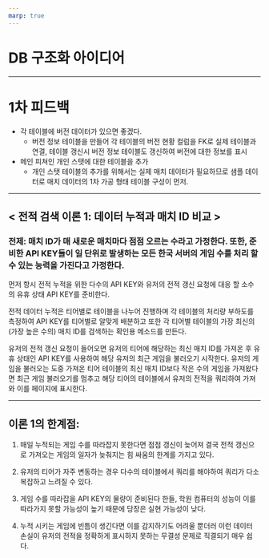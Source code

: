 ```yaml
---
marp: true
---
```


# DB 구조화 아이디어

---

# 1차 피드백

* 각 테이블에 버전 데이터가 있으면 좋겠다.
    + 버전 정보 테이블을 만들어 각 테이블의 버전 현황 컬럼을 FK로 실제 테이블과 연결, 테이블 갱신시 버전 정보 테이블도 갱신하여 버전에 대한 정보를 표시
* 메인 피쳐인 개인 스탯에 대한 테이블을 추가
    + 개인 스탯 테이블의 추가를 위해서는 실제 매치 데이터가 필요하므로 샘플 데이터로 매치 데이터의 1차 가공 형태 테이블 구성이 먼저.

---

## < 전적 검색 이론 1: 데이터 누적과 매치 ID 비교 >

### 전제: 매치 ID가 매 새로운 매치마다 점점 오르는 수라고 가정한다. 또한, 준비한 API KEY들이 일 단위로 발생하는 모든 한국 서버의 게임 수를 처리 할 수 있는 능력을 가진다고 가정한다.

먼저 항시 전적 누적을 위한 다수의 API KEY와 유저의 전적 갱신 요청에 대응 할 소수의 유휴 상태 API KEY를 준비한다.

전적 데이터 누적은 티어별로 테이블을 나누어 진행하며 각 테이블의 처리량 부하도를 측정하여 API KEY를 티어별로 알맞게 배분하고 또한 각 티어별 테이블의 가장 최신의(가장 높은 수의) 매치 ID를 검색하는 확인용 메소드를 만든다.

유저의 전적 갱신 요청이 들어오면 유저의 티어에 해당하는 최신 매치 ID를 가져온 후 유휴 상태인 API KEY를 사용하여 해당 유저의 최근 게임을 불러오기 시작한다.
유저의 게임을 불러오는 도중 가져온 티어 테이블의 최신 매치 ID보다 작은 수의 게임을 가져왔다면 최근 게임 불러오기를 멈추고 해당 티어의 테이블에서 유저의 전적을 쿼리하여 가져와 이를 페이지에 표시한다.

---

## 이론 1의 한계점:

1. 매일 누적되는 게임 수를 따라잡지 못한다면 점점 갱신이 늦어져 결국 전적 갱신으로 가져오는 게임의 일자가 늦춰지는 힘 싸움의 한계를 가지고 있다.

2. 유저의 티어가 자주 변동하는 경우 다수의 테이블에서 쿼리를 해야하여 쿼리가 다소 복잡하고 느려질 수 있다.

3. 게임 수를 따라잡을 API KEY의 물량이 준비된다 한들, 학원 컴퓨터의 성능이 이를 따라가지 못할 가능성이 높기 때문에 당장은 실현 가능성이 낮다.

4. 누적 시키는 게임에 빈틈이 생긴다면 이를 감지하기도 어려울 뿐더러 이런 데이터 손실이 유저의 전적을 정확하게 표시하지 못하는 무결성 문제로 직결되기 매우 쉽다.